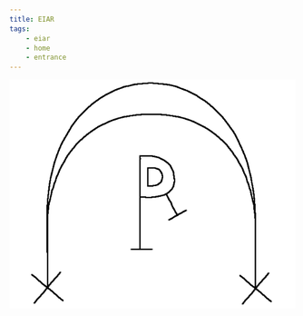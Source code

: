 ```yaml
---
title: EIAR
tags:
    - eiar
    - home
    - entrance
---
```

[![EIAR](assets/logo.png)](grimore-zero)
